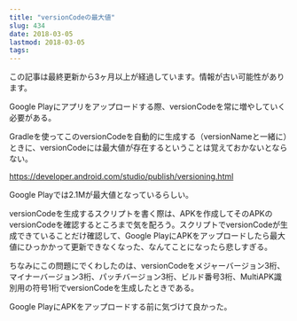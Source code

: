 ```yaml
---
title: "versionCodeの最大値"
slug: 434
date: 2018-03-05
lastmod: 2018-03-05
tags: 
---
```


<div id="wppda_alert">この記事は最終更新から3ヶ月以上が経過しています。情報が古い可能性があります。</div><p>Google Playにアプリをアップロードする際、versionCodeを常に増やしていく必要がある。</p>
<p>Gradleを使ってこのversionCodeを自動的に生成する（versionNameと一緒に）ときに、versionCodeには最大値が存在するということは覚えておかないとならない。</p>
<p><a href="https://developer.android.com/studio/publish/versioning.html">https://developer.android.com/studio/publish/versioning.html</a></p>
<p>Google Playでは2.1Mが最大値となっているらしい。</p>
<p>versionCodeを生成するスクリプトを書く際は、APKを作成してそのAPKのversionCodeを確認するところまで気を配ろう。スクリプトでversionCodeが生成できていることだけ確認して、Google PlayにAPKをアップロードしたら最大値にひっかかって更新できなくなった、なんてことになったら悲しすぎる。</p>
<p>ちなみにこの問題にでくわしたのは、versionCodeをメジャーバージョン3桁、マイナーバージョン3桁、パッチバージョン3桁、ビルド番号3桁、MultiAPK識別用の符号1桁でversionCodeを生成したときである。</p>
<p>Google PlayにAPKをアップロードする前に気づけて良かった。</p>

  